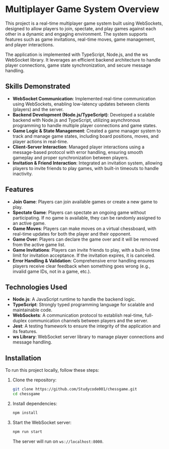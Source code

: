 # Multiplayer Game System Overview

This project is a real-time multiplayer game system built using WebSockets, designed to allow players to join, spectate, and play games against each other in a dynamic and engaging environment. The system supports features such as game invitations, real-time moves, game management, and player interactions.

The application is implemented with TypeScript, Node.js, and the ws WebSocket library. It leverages an efficient backend architecture to handle player connections, game state synchronization, and secure message handling.

## Skills Demonstrated
- **WebSocket Communication**: Implemented real-time communication using WebSockets, enabling low-latency updates between clients (players) and the server.
- **Backend Development (Node.js/TypeScript)**: Developed a scalable backend with Node.js and TypeScript, utilizing asynchronous programming to handle multiple player connections and game states.
- **Game Logic & State Management**: Created a game manager system to track and manage game states, including board positions, moves, and player actions in real-time.
- **Client-Server Interaction**: Managed player interactions using a message-based protocol with error handling, ensuring smooth gameplay and proper synchronization between players.
- **Invitation & Friend Interaction**: Integrated an invitation system, allowing players to invite friends to play games, with built-in timeouts to handle inactivity.

## Features

- **Join Game**: Players can join available games or create a new game to play.
- **Spectate Game**: Players can spectate an ongoing game without participating. If no game is available, they can be randomly assigned to an active game.
- **Game Moves**: Players can make moves on a virtual chessboard, with real-time updates for both the player and their opponent.
- **Game Over**: Players can declare the game over and it will be removed from the active game list.
- **Game Invitations**: Players can invite friends to play, with a built-in time limit for invitation acceptance. If the invitation expires, it is canceled.
- **Error Handling & Validation**: Comprehensive error handling ensures players receive clear feedback when something goes wrong (e.g., invalid game IDs, not in a game, etc.).

## Technologies Used
- **Node.js**: A JavaScript runtime to handle the backend logic.
- **TypeScript**: Strongly typed programming language for scalable and maintainable code.
- **WebSockets**: A communication protocol to establish real-time, full-duplex communication channels between players and the server.
- **Jest**: A testing framework to ensure the integrity of the application and its features.
- **ws Library**: WebSocket server library to manage player connections and message handling.

## Installation

To run this project locally, follow these steps:

1. Clone the repository:
    ```bash
    git clone https://github.com/Studycode001/chessgame.git
    cd chessgame
    ```

2. Install dependencies:
    ```bash
    npm install
    ```

3. Start the WebSocket server:
    ```bash
    npm run start
    ```
    The server will run on `ws://localhost:8000`.
